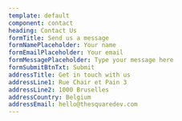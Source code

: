```yaml
---
template: default
component: contact
heading: Contact Us
formTitle: Send us a message
formNamePlaceholder: Your name
formEmailPlaceholder: Your email
formMessagePlaceholder: Type your message here
formSubmitBtnTxt: Submit
addressTitle: Get in touch with us
addressLine1: Rue Chair et Pain 3
addressLine2: 1000 Bruselles
addressCountry: Belgium
addressEmail: hello@thesquaredev.com
---
```

